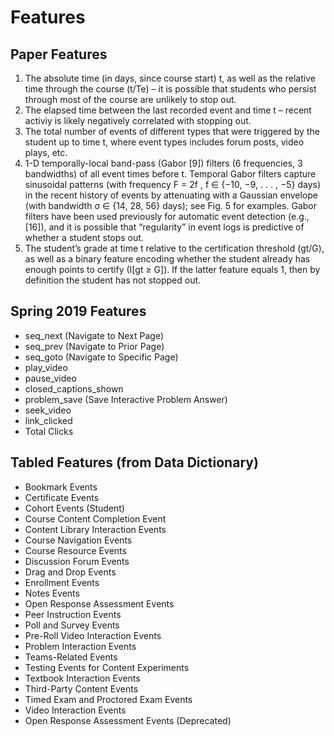# Features

## Paper Features

1. The absolute time (in days, since course start) t, as
well as the relative time through the course (t/Te) – it
is possible that students who persist through most of
the course are unlikely to stop out.
2. The elapsed time between the last recorded event and
time t – recent activiy is likely negatively correlated
with stopping out.
3. The total number of events of different types that were
triggered by the student up to time t, where event
types includes forum posts, video plays, etc.
4. 1-D temporally-local band-pass (Gabor [9]) filters (6
frequencies, 3 bandwidths) of all event times before
t. Temporal Gabor filters capture sinusoidal patterns
(with frequency F = 2f
, f ∈ {−10, −9, . . . , −5} days)
in the recent history of events by attenuating with a
Gaussian envelope (with bandwidth σ ∈ {14, 28, 56}
days); see Fig. 5 for examples. Gabor filters have been
used previously for automatic event detection (e.g.,
[16]), and it is possible that “regularity” in event logs
is predictive of whether a student stops out.
5. The student’s grade at time t relative to the certification threshold (gt/G), as well as a binary feature encoding whether the student already has enough points
to certify (I[gt ≥ G]). If the latter feature equals 1,
then by definition the student has not stopped out.

## Spring 2019 Features
- seq_next (Navigate to Next Page)
- seq_prev (Navigate to Prior Page)
- seq_goto (Navigate to Specific Page)
- play_video
- pause_video
- closed_captions_shown
- problem_save (Save Interactive Problem Answer) 
- seek_video
- link_clicked
- Total Clicks

## Tabled Features (from Data Dictionary)
- Bookmark Events
- Certificate Events
- Cohort Events (Student)
- Course Content Completion Event
- Content Library Interaction Events
- Course Navigation Events
- Course Resource Events
- Discussion Forum Events
- Drag and Drop Events
- Enrollment Events
- Notes Events
- Open Response Assessment Events
- Peer Instruction Events
- Poll and Survey Events
- Pre-Roll Video Interaction Events
- Problem Interaction Events
- Teams-Related Events
- Testing Events for Content Experiments
- Textbook Interaction Events
- Third-Party Content Events
- Timed Exam and Proctored Exam Events
- Video Interaction Events
- Open Response Assessment Events (Deprecated)
